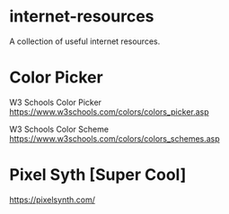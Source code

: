 # internet-resources
A collection of useful internet resources.


# Color Picker
W3 Schools Color Picker
https://www.w3schools.com/colors/colors_picker.asp

W3 Schools Color Scheme
https://www.w3schools.com/colors/colors_schemes.asp

# Pixel Syth [Super Cool]
https://pixelsynth.com/

